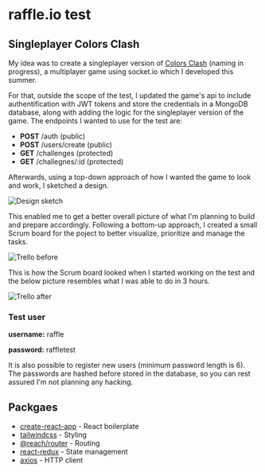 # raffle.io test
## Singleplayer Colors Clash
My idea was to create a singleplayer version of [Colors Clash](https://colors-clash.netlify.app/) (naming in progress), a multiplayer game using socket.io which I developed this summer.

For that, outside the scope of the test, I updated the game's api to include authentification with JWT tokens and store the credentials in a MongoDB database, along with adding the logic for the singleplayer version of the game. The endpoints I wanted to use for the test are:
- **POST** /auth (public)
- **POST** /users/create (public)
- **GET** /challenges (protected)
- **GET** /challegnes/:id (protected)

Afterwards, using a top-down approach of how I wanted the game to look and work, I sketched a design.

![Design sketch](../media/design_sketch.jpeg?raw=true)

This enabled me to get a better overall picture of what I'm planning to build and prepare accordingly. Following a bottom-up approach, I created a small Scrum board for the poject to better visualize, prioritize and manage the tasks.

![Trello before](../media/trello_before.png?raw=true)

This is how the Scrum board looked when I started working on the test and the below picture resembles what I was able to do in 3 hours.

![Trello after](../media/trello_after.png?raw=true)

### Test user
**username:** raffle

**password:** raffletest

It is also possible to register new users (minimum password length is 6). The passwords are hashed before stored in the database, so you can rest assured I'm not planning any hacking.

## Packgaes
- [create-react-app](https://github.com/facebook/create-react-app) - React boilerplate
- [tailwindcss](https://tailwindcss.com/) - Styling
- [@reach/router](https://reach.tech/router/) - Routing
- [react-redux](https://react-redux.js.org/) - State management
- [axios](https://github.com/axios/axios) - HTTP client